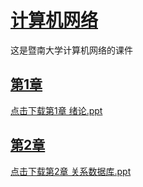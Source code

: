# [计算机网络](https://github.com/scutcyr/jida_teaching/tree/master/shujvku)
这是暨南大学计算机网络的课件

## [第1章](https://raw.githubusercontent.com/scutcyr/jida_teaching/master/shujvku/%E7%AC%AC1%E7%AB%A0%20%E7%BB%AA%E8%AE%BA.ppt)
  [点击下载第1章 绪论.ppt](https://raw.githubusercontent.com/scutcyr/jida_teaching/master/shujvku/%E7%AC%AC1%E7%AB%A0%20%E7%BB%AA%E8%AE%BA.ppt)
## [第2章]()
  [点击下载第2章 关系数据库.ppt]()
